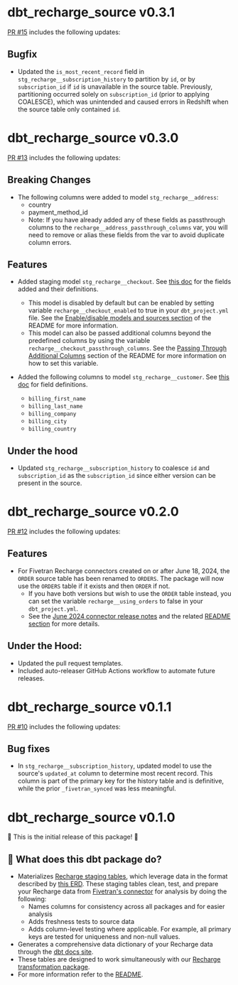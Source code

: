 # dbt_recharge_source v0.3.1
[PR #15](https://github.com/fivetran/dbt_recharge_source/pull/15) includes the following updates:

## Bugfix
- Updated the `is_most_recent_record` field in `stg_recharge__subscription_history` to partition by `id`, or by `subscription_id` if `id` is unavailable in the source table. Previously, partitioning occurred solely on `subscription_id` (prior to applying COALESCE), which was unintended and caused errors in Redshift when the source table only contained `id`.

# dbt_recharge_source v0.3.0
[PR #13](https://github.com/fivetran/dbt_recharge_source/pull/13) includes the following updates:
## Breaking Changes
- The following columns were added to model `stg_recharge__address`:
  - country
  - payment_method_id
  - Note: If you have already added any of these fields as passthrough columns to the `recharge__address_passthrough_columns` var, you will need to remove or alias these fields from the var to avoid duplicate column errors.

## Features
- Added staging model `stg_recharge__checkout`. See [this doc](https://fivetran.github.io/dbt_recharge_source/#!/model/model.recharge_source.stg_recharge__checkout) for the fields added and their definitions.
  - This model is disabled by default but can be enabled by setting variable `recharge__checkout_enabled` to true in your `dbt_project.yml` file. See the [Enable/disable models and sources section](https://github.com/fivetran/dbt_recharge_source/blob/main/README.md#step-4-enable-disable-models-and-sources) of the README for more information.
  - This model can also be passed additional columns beyond the predefined columns by using the variable `recharge__checkout_passthrough_columns`. See the [Passing Through Additional Columns](https://github.com/fivetran/dbt_recharge_source/blob/main/README.md#passing-through-additional-columns) section of the README for more information on how to set this variable.

- Added the following columns to model `stg_recharge__customer`. See [this doc](https://fivetran.github.io/dbt_recharge_source/#!/model/model.recharge_source.stg_recharge__customer) for field definitions.
  - `billing_first_name`
  - `billing_last_name`
  - `billing_company`
  - `billing_city`
  - `billing_country`

## Under the hood
- Updated `stg_recharge__subscription_history` to coalesce `id` and `subscription_id` as the `subscription_id` since either version can be present in the source.

# dbt_recharge_source v0.2.0
[PR #12](https://github.com/fivetran/dbt_recharge_source/pull/12) includes the following updates:

## Features
- For Fivetran Recharge connectors created on or after June 18, 2024, the `ORDER` source table has been renamed to `ORDERS`. The package will now use the `ORDERS` table if it exists and then `ORDER` if not.  
  - If you have both versions but wish to use the `ORDER` table instead, you can set the variable `recharge__using_orders` to false in your `dbt_project.yml`.
  - See the [June 2024 connector release notes](https://fivetran.com/docs/connectors/applications/recharge/changelog#june2024) and the related
   [README section](https://github.com/fivetran/dbt_recharge_source/blob/main/README.md##leveraging-orders-vs-orders-source) for more details.

## Under the Hood:
- Updated the pull request templates.
- Included auto-releaser GitHub Actions workflow to automate future releases.

# dbt_recharge_source v0.1.1
[PR #10](https://github.com/fivetran/dbt_recharge_source/pull/10) includes the following updates:
## Bug fixes
- In `stg_recharge__subscription_history`, updated model to use the source's `updated_at` column to determine most recent record. This column is part of the primary key for the history table and is definitive, while the prior `_fivetran_synced` was less meaningful.

# dbt_recharge_source v0.1.0
🎉 This is the initial release of this package! 🎉
## 📣 What does this dbt package do?
- Materializes [Recharge staging tables](https://fivetran.github.io/dbt_recharge_source/#!/overview/recharge_source/models/?g_v=1&g_e=seeds), which leverage data in the format described by [this ERD](https://fivetran.com/docs/applications/recharge#schemainformation). These staging tables clean, test, and prepare your Recharge data from [Fivetran's connector](https://fivetran.com/docs/applications/recharge) for analysis by doing the following:
  - Names columns for consistency across all packages and for easier analysis
  - Adds freshness tests to source data
  - Adds column-level testing where applicable. For example, all primary keys are tested for uniqueness and non-null values.
- Generates a comprehensive data dictionary of your Recharge data through the [dbt docs site](https://fivetran.github.io/dbt_recharge_source/).
- These tables are designed to work simultaneously with our [Recharge transformation package](https://github.com/fivetran/dbt_recharge).
- For more information refer to the [README](/README.md).
